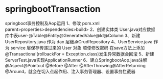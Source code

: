 # springbootTransaction
springboot事务控制及Aop运用
1、修改 pom.xml  parent>properties>dependencies>build>
2、创建实体类 User.java对应数据库中表user-@Table@Entity@GeneratedValue@Id@Column
3、新建UserRepository.java 作为 dao 层继承CrudRepository
4、UserService.java 作为 service 层保存传递过来的 User 对象 顺便修改密码 在save方法上添加@Transactional(rollbackFor = Exception.class)发生异常数据会回滚
5、新建ServerTest.java实现ApplicationRunner
6、建立SpringbootAop.java注解@Aspect@Pointcut @Before @After @AfterThrowing@AfterReturning @Around，就会在切入点起作用、注入事务管理器、设置事务拦截器
